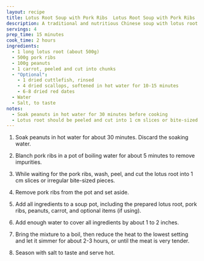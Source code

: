 ```yaml
---
layout: recipe
title: Lotus Root Soup with Pork Ribs  Lotus Root Soup with Pork Ribs  Lotus Root Soup with Pork Ribs  Lotus Root Soup with Pork Ribs
description: A traditional and nutritious Chinese soup with lotus root and pork ribs, perfect for a hearty meal
servings: 4
prep_time: 15 minutes
cook_time: 2 hours
ingredients:
  - 1 long lotus root (about 500g)
  - 500g pork ribs
  - 100g peanuts
  - 1 carrot, peeled and cut into chunks
  - "Optional":
    - 1 dried cuttlefish, rinsed
    - 4 dried scallops, softened in hot water for 10-15 minutes
    - 6-8 dried red dates
  - Water
  - Salt, to taste
notes:
  - Soak peanuts in hot water for 30 minutes before cooking
  - Lotus root should be peeled and cut into 1 cm slices or bite-sized pieces
---
```


1. Soak peanuts in hot water for about 30 minutes. Discard the soaking water.

2. Blanch pork ribs in a pot of boiling water for about 5 minutes to remove impurities.

3. While waiting for the pork ribs, wash, peel, and cut the lotus root into 1 cm slices or irregular bite-sized pieces.

4. Remove pork ribs from the pot and set aside.

5. Add all ingredients to a soup pot, including the prepared lotus root, pork ribs, peanuts, carrot, and optional items (if using).

6. Add enough water to cover all ingredients by about 1 to 2 inches.

7. Bring the mixture to a boil, then reduce the heat to the lowest setting and let it simmer for about 2-3 hours, or until the meat is very tender.

8. Season with salt to taste and serve hot.
